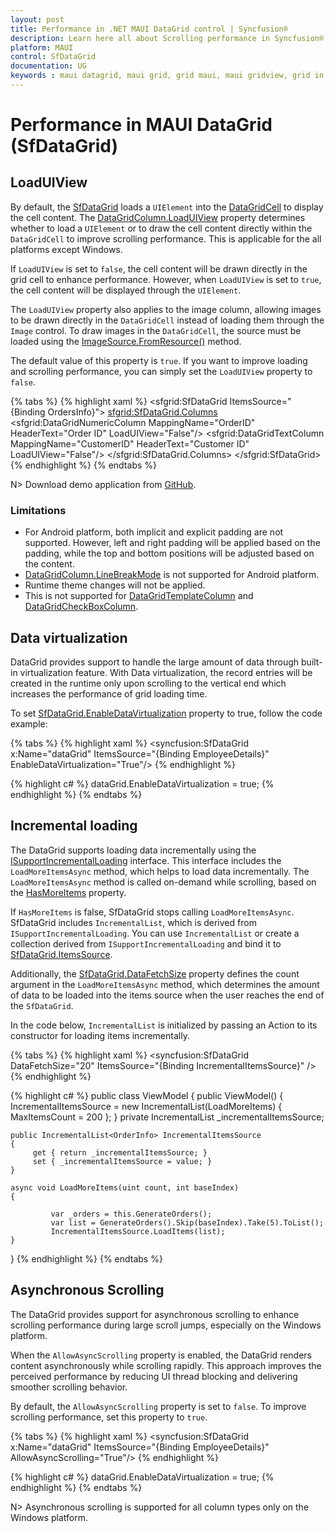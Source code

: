 ```yaml
---
layout: post
title: Performance in .NET MAUI DataGrid control | Syncfusion®
description: Learn here all about Scrolling performance in Syncfusion® .NET MAUI DataGrid (SfDataGrid) control and more.
platform: MAUI
control: SfDataGrid
documentation: UG
keywords : maui datagrid, maui grid, grid maui, maui gridview, grid in maui, .net maui datagrid, .net maui grid, .net grid maui, .net maui performance, maui performance
---
```


# Performance in MAUI DataGrid (SfDataGrid)

## LoadUIView

By default, the [SfDataGrid](https://help.syncfusion.com/cr/maui/Syncfusion.Maui.DataGrid.SfDataGrid.html) loads a `UIElement` into the [DataGridCell](https://help.syncfusion.com/cr/maui/Syncfusion.Maui.DataGrid.DataGridCell.html) to display the cell content. The [DataGridColumn.LoadUIView](https://help.syncfusion.com/cr/maui/Syncfusion.Maui.DataGrid.DataGridColumn.html#Syncfusion_Maui_DataGrid_DataGridColumn_LoadUIView) property determines whether to load a `UIElement` or to draw the cell content directly within the `DataGridCell` to improve scrolling performance. This is applicable for the all platforms except Windows.

If `LoadUIView` is set to `false`, the cell content will be drawn directly in the grid cell to enhance performance. However, when `LoadUIView` is set to `true`, the cell content will be displayed through the `UIElement`.

The `LoadUIView` property also applies to the image column, allowing images to be drawn directly in the `DataGridCell` instead of loading them through the `Image` control. To draw images in the `DataGridCell`, the source must be loaded using the [ImageSource.FromResource()](https://learn.microsoft.com/en-us/dotnet/api/microsoft.maui.controls.imagesource.fromresource?view=net-maui-9.0) method.

The default value of this property is `true`. If you want to improve loading and scrolling performance, you can simply set the `LoadUIView` property to `false`.

{% tabs %}
{% highlight xaml %}
<sfgrid:SfDataGrid ItemsSource="{Binding OrdersInfo}">
    <sfgrid:SfDataGrid.Columns>
        <sfgrid:DataGridNumericColumn MappingName="OrderID" HeaderText="Order ID" LoadUIView="False"/>
        <sfgrid:DataGridTextColumn MappingName="CustomerID" HeaderText="Customer ID" LoadUIView="False"/>
    </sfgrid:SfDataGrid.Columns>
</sfgrid:SfDataGrid>
{% endhighlight %}
{% endtabs %}

N> Download demo application from [GitHub](https://github.com/SyncfusionExamples/How-to-improve-scrolling-performance-in-.NET-MAUI-DataGrid).

### Limitations

* For Android platform, both implicit and explicit padding are not supported. However, left and right padding will be applied based on the padding, while the top and bottom positions will be adjusted based on the content.
* [DataGridColumn.LineBreakMode](https://help.syncfusion.com/cr/maui/Syncfusion.Maui.DataGrid.DataGridColumn.html#Syncfusion_Maui_DataGrid_DataGridColumn_LineBreakMode) is not supported for Android platform.
* Runtime theme changes will not be applied.
* This is not supported for [DataGridTemplateColumn](https://help.syncfusion.com/cr/maui/Syncfusion.Maui.DataGrid.DataGridTemplateColumn.html) and [DataGridCheckBoxColumn](https://help.syncfusion.com/cr/maui/Syncfusion.Maui.DataGrid.DataGridCheckBoxColumn.html).

## Data virtualization

DataGrid provides support to handle the large amount of data through built-in virtualization feature. With Data virtualization, the record entries will be created in the runtime only upon scrolling to the vertical end which increases the performance of grid loading time.

To set [SfDataGrid.EnableDataVirtualization](https://help.syncfusion.com/cr/maui/Syncfusion.Maui.DataGrid.SfDataGrid.html#Syncfusion_Maui_DataGrid_SfDataGrid_EnableDataVirtualization) property to true, follow the code example:

{% tabs %}
{% highlight xaml %}
<syncfusion:SfDataGrid x:Name="dataGrid"
                       ItemsSource="{Binding EmployeeDetails}"
                       EnableDataVirtualization="True"/>
{% endhighlight %}

{% highlight c# %}
dataGrid.EnableDataVirtualization = true;
{% endhighlight %}
{% endtabs %}

## Incremental loading

The DataGrid supports loading data incrementally using the [ISupportIncrementalLoading](https://help.syncfusion.com/cr/maui/Syncfusion.Maui.Data.ISupportIncrementalLoading.html) interface. This interface includes the `LoadMoreItemsAsync` method, which helps to load data incrementally. The `LoadMoreItemsAsync` method is called on-demand while scrolling, based on the [HasMoreItems](https://help.syncfusion.com/cr/maui/Syncfusion.Maui.Data.ISupportIncrementalLoading.html#Syncfusion_Maui_Data_ISupportIncrementalLoading_HasMoreItems) property.

If `HasMoreItems` is false, SfDataGrid stops calling `LoadMoreItemsAsync`. SfDataGrid includes `IncrementalList`, which is derived from `ISupportIncrementalLoading`. You can use `IncrementalList` or create a collection derived from `ISupportIncrementalLoading` and bind it to [SfDataGrid.ItemsSource](https://help.syncfusion.com/cr/maui/Syncfusion.Maui.DataGrid.SfDataGrid.html#Syncfusion_Maui_DataGrid_SfDataGrid_ItemsSource).

Additionally, the [SfDataGrid.DataFetchSize](https://help.syncfusion.com/cr/maui/Syncfusion.Maui.DataGrid.SfDataGrid.html#Syncfusion_Maui_DataGrid_SfDataGrid_DataFetchSize) property defines the count argument in the `LoadMoreItemsAsync` method, which determines the amount of data to be loaded into the items source when the user reaches the end of the `SfDataGrid`.

In the code below, `IncrementalList` is initialized by passing an Action to its constructor for loading items incrementally.

{% tabs %}
{% highlight xaml %}
<syncfusion:SfDataGrid DataFetchSize="20"
                       ItemsSource="{Binding IncrementalItemsSource}" />
{% endhighlight %}

{% highlight c# %}
public class ViewModel
{
    public ViewModel()
    {
        IncrementalItemsSource = new IncrementalList<OrderInfo>(LoadMoreItems) { MaxItemsCount = 200 };
    }
    private IncrementalList<OrderInfo> _incrementalItemsSource;

    public IncrementalList<OrderInfo> IncrementalItemsSource
    {
         get { return _incrementalItemsSource; }
         set { _incrementalItemsSource = value; }
    }

    async void LoadMoreItems(uint count, int baseIndex)
    {
   
             var _orders = this.GenerateOrders();
             var list = GenerateOrders().Skip(baseIndex).Take(5).ToList();
             IncrementalItemsSource.LoadItems(list);
    }
}
{% endhighlight %}
{% endtabs %}

## Asynchronous Scrolling

The DataGrid provides support for asynchronous scrolling to enhance scrolling performance during large scroll jumps, especially on the Windows platform.

When the `AllowAsyncScrolling` property is enabled, the DataGrid renders content asynchronously while scrolling rapidly. This approach improves the perceived performance by reducing UI thread blocking and delivering smoother scrolling behavior.

By default, the `AllowAsyncScrolling` property is set to `false`. To improve scrolling performance, set this property to `true`.

{% tabs %}
{% highlight xaml %}
<syncfusion:SfDataGrid x:Name="dataGrid"
                       ItemsSource="{Binding EmployeeDetails}"
                       AllowAsyncScrolling="True"/>
{% endhighlight %}

{% highlight c# %}
dataGrid.EnableDataVirtualization = true;
{% endhighlight %}
{% endtabs %}

N> Asynchronous scrolling is supported for all column types only on the Windows platform.
